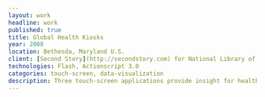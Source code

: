 ```yaml
---
layout: work
headline: work
published: true
title: Global Health Kiosks
year: 2008
location: Bethesda, Maryland U.S.
client: [Second Story](http://secondstory.com) for National Library of Medicine
technologies: Flash, Actionscript 3.0
categories: touch-screen, data-visualization
description: Three touch-screen applications provide insight for health initiatives worldwide
---
```

